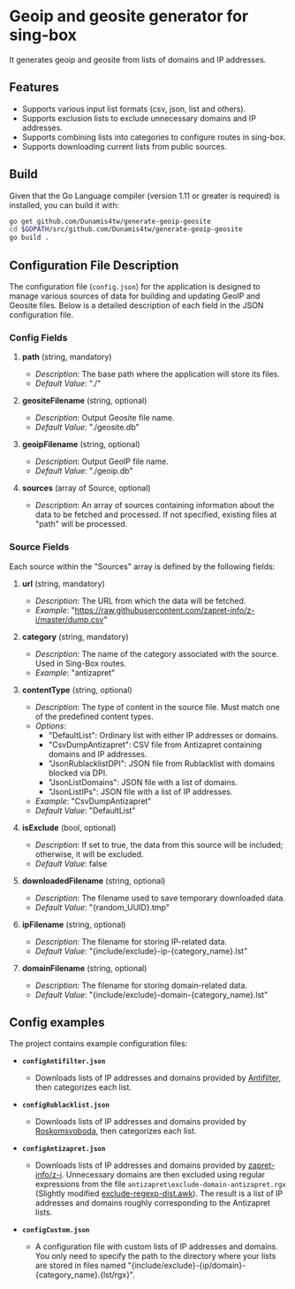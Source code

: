 # Geoip and geosite generator for sing-box

It generates geoip and geosite from lists of domains and IP addresses.

## Features

- Supports various input list formats (csv, json, list and others).
- Supports exclusion lists to exclude unnecessary domains and IP addresses.
- Supports combining lists into categories to configure routes in sing-box.
- Supports downloading current lists from public sources.

<!-- ## Getting start -->

## Build

Given that the Go Language compiler (version 1.11 or greater is required) is installed, you can build it with:

```bash
go get github.com/Dunamis4tw/generate-geoip-geosite
cd $GOPATH/src/github.com/Dunamis4tw/generate-geoip-geosite
go build .
```

## Configuration File Description

The configuration file (`config.json`) for the application is designed to manage various sources of data for building and updating GeoIP and Geosite files. Below is a detailed description of each field in the JSON configuration file.

### Config Fields

1. **path** (string, mandatory)
   - *Description*: The base path where the application will store its files.
   - *Default Value*: "./"

2. **geositeFilename** (string, optional)
   - *Description*: Output Geosite file name.
   - *Default Value*: "./geosite.db"

3. **geoipFilename** (string, optional)
   - *Description*: Output GeoIP file name.
   - *Default Value*: "./geoip.db"

4. **sources** (array of Source, optional)
   - *Description*: An array of sources containing information about the data to be fetched and processed. If not specified, existing files at "path" will be processed.

### Source Fields

Each source within the "Sources" array is defined by the following fields:

1. **url** (string, mandatory)
   - *Description*: The URL from which the data will be fetched.
   - *Example*: "<https://raw.githubusercontent.com/zapret-info/z-i/master/dump.csv>"

2. **category** (string, mandatory)
   - *Description*: The name of the category associated with the source. Used in Sing-Box routes.
   - *Example*: "antizapret"

3. **contentType** (string, optional)
   - *Description*: The type of content in the source file. Must match one of the predefined content types.
   - *Options*:
     - "DefaultList": Ordinary list with either IP addresses or domains.
     - "CsvDumpAntizapret": CSV file from Antizapret containing domains and IP addresses.
     - "JsonRublacklistDPI": JSON file from Rublacklist with domains blocked via DPI.
     - "JsonListDomains": JSON file with a list of domains.
     - "JsonListIPs": JSON file with a list of IP addresses.
   - *Example*: "CsvDumpAntizapret"
   - *Default Value*: "DefaultList"

4. **isExclude** (bool, optional)
   - *Description*: If set to true, the data from this source will be included; otherwise, it will be excluded.
   - *Default Value*: false

5. **downloadedFilename** (string, optional)
   - *Description*: The filename used to save temporary downloaded data.
   - *Default Value*: "{random_UUID}.tmp"

6. **ipFilename** (string, optional)
   - *Description*: The filename for storing IP-related data.
   - *Default Value*: "{include/exclude}-ip-{category_name}.lst"

7. **domainFilename** (string, optional)
   - *Description*: The filename for storing domain-related data.
   - *Default Value*: "{include/exclude}-domain-{category_name}.lst"

<!--
## Примеры конфигурации

Проект содержит примеры файлов конфигурации:

- **`configAntifilter.json`**
  - Скачивает списки IP-адресов и Доменов, предоставленные [Antifilter](https://antifilter.download/), разбивает каждый из списков на категории.

- **`configRublacklist.json`**
  - Скачивает списки IP-адресов и Доменов, предоставленные [Roskomsvoboda](https://reestr.rublacklist.net/ru/article/api/), разбивает каждый из списков на категории.

- **`configAntizapret.json`**
  - Скачивает списки IP-адресов и Доменов, предоставленные [zapret-info/z-i](https://github.com/zapret-info/z-i). Затем из них исключаются ненужные домены регулярными выражениями из файла `antizapret\exclude-domain-antizapret.rgx` (Немного изменённый [exclude-regexp-dist.awk](https://bitbucket.org/anticensority/antizapret-pac-generator-light/src/master/config/exclude-regexp-dist.awk)). В итоге получается список IP-адресов и Доменов, примерно соотвествующий спискам Antizapret.

- **`configCustom.json`**
  - Конфиг файл со своими списками IP-адресов и Доменов. Вы лишь указываете путь до директории, где хранятся ваши списки в файлах с названием "{include/exclude}-{ip/domain}-{category_name}.{lst/rgx}".
-->

## Config examples

The project contains example configuration files:

- **`configAntifilter.json`**
  - Downloads lists of IP addresses and domains provided by [Antifilter](https://antifilter.download/), then categorizes each list.

- **`configRublacklist.json`**
  - Downloads lists of IP addresses and domains provided by [Roskomsvoboda](https://reestr.rublacklist.net/ru/article/api/), then categorizes each list.

- **`configAntizapret.json`**
  - Downloads lists of IP addresses and domains provided by [zapret-info/z-i](https://github.com/zapret-info/z-i). Unnecessary domains are then excluded using regular expressions from the file `antizapret\exclude-domain-antizapret.rgx` (Slightly modified [exclude-regexp-dist.awk](https://bitbucket.org/anticensority/antizapret-pac-generator-light/src/master/config/exclude-regexp-dist.awk)). The result is a list of IP addresses and domains roughly corresponding to the Antizapret lists.

- **`configCustom.json`**
  - A configuration file with custom lists of IP addresses and domains. You only need to specify the path to the directory where your lists are stored in files named "{include/exclude}-{ip/domain}-{category_name}.{lst/rgx}".

<!-- ## How to use -->
